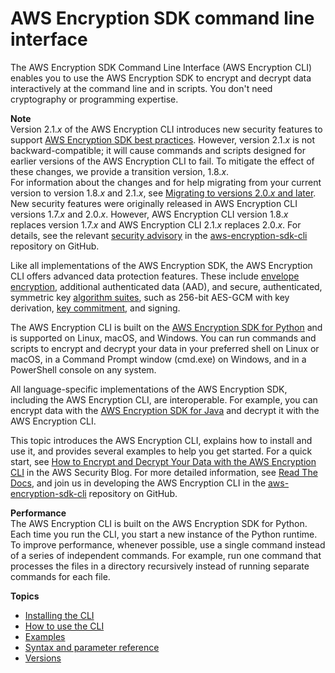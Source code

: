 # AWS Encryption SDK command line interface<a name="crypto-cli"></a>

The AWS Encryption SDK Command Line Interface \(AWS Encryption CLI\) enables you to use the AWS Encryption SDK to encrypt and decrypt data interactively at the command line and in scripts\. You don't need cryptography or programming expertise\. 

**Note**  
Version 2\.1\.*x* of the AWS Encryption CLI introduces new security features to support [AWS Encryption SDK best practices](best-practices.md)\. However, version 2\.1\.*x* is not backward\-compatible; it will cause commands and scripts designed for earlier versions of the AWS Encryption CLI to fail\. To mitigate the effect of these changes, we provide a transition version, 1\.8\.*x*\.   
For information about the changes and for help migrating from your current version to version 1\.8\.*x* and 2\.1\.*x*, see [Migrating to versions 2\.0\.*x* and later](migration.md)\.  
New security features were originally released in AWS Encryption CLI versions 1\.7\.*x* and 2\.0\.*x*\. However, AWS Encryption CLI version 1\.8\.*x* replaces version 1\.7\.*x* and AWS Encryption CLI 2\.1\.*x* replaces 2\.0\.*x*\. For details, see the relevant [security advisory](https://github.com/aws/aws-encryption-sdk-cli/security/advisories/GHSA-2xwp-m7mq-7q3r) in the [aws\-encryption\-sdk\-cli](https://github.com/aws/aws-encryption-sdk-cli/) repository on GitHub\.

Like all implementations of the AWS Encryption SDK, the AWS Encryption CLI offers advanced data protection features\. These include [envelope encryption](https://docs.aws.amazon.com/encryption-sdk/latest/developer-guide/how-it-works.html#envelope-encryption), additional authenticated data \(AAD\), and secure, authenticated, symmetric key [algorithm suites](https://docs.aws.amazon.com/encryption-sdk/latest/developer-guide/supported-algorithms.html), such as 256\-bit AES\-GCM with key derivation, [key commitment](concepts.md#key-commitment), and signing\. 

The AWS Encryption CLI is built on the [AWS Encryption SDK for Python](python.md) and is supported on Linux, macOS, and Windows\. You can run commands and scripts to encrypt and decrypt your data in your preferred shell on Linux or macOS, in a Command Prompt window \(cmd\.exe\) on Windows, and in a PowerShell console on any system\. 

All language\-specific implementations of the AWS Encryption SDK, including the AWS Encryption CLI, are interoperable\. For example, you can encrypt data with the [AWS Encryption SDK for Java](java.md) and decrypt it with the AWS Encryption CLI\. 

This topic introduces the AWS Encryption CLI, explains how to install and use it, and provides several examples to help you get started\. For a quick start, see [How to Encrypt and Decrypt Your Data with the AWS Encryption CLI](http://aws.amazon.com/blogs/security/how-to-encrypt-and-decrypt-your-data-with-the-aws-encryption-cli/) in the AWS Security Blog\. For more detailed information, see [Read The Docs](https://aws-encryption-sdk-cli.readthedocs.io/en/latest/), and join us in developing the AWS Encryption CLI in the [aws\-encryption\-sdk\-cli](https://github.com/aws/aws-encryption-sdk-cli/) repository on GitHub\.

**Performance**  
The AWS Encryption CLI is built on the AWS Encryption SDK for Python\. Each time you run the CLI, you start a new instance of the Python runtime\. To improve performance, whenever possible, use a single command instead of a series of independent commands\. For example, run one command that processes the files in a directory recursively instead of running separate commands for each file\.

**Topics**
+ [Installing the CLI](crypto-cli-install.md)
+ [How to use the CLI](crypto-cli-how-to.md)
+ [Examples](crypto-cli-examples.md)
+ [Syntax and parameter reference](crypto-cli-reference.md)
+ [Versions](crypto-cli-versions.md)